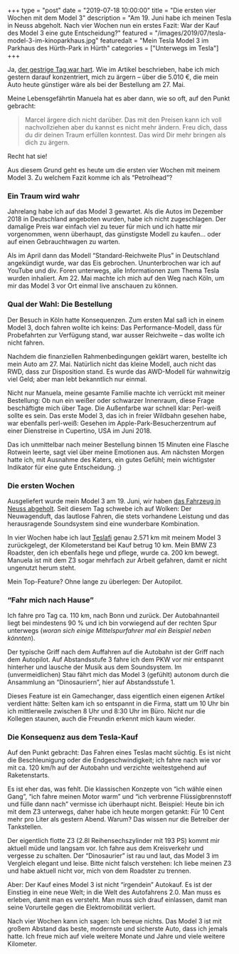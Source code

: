 +++
type = "post"
date = "2019-07-18 10:00:00"
title = "Die ersten vier Wochen mit dem Model 3"
description = "Am 19. Juni habe ich meinen Tesla in Neuss abgeholt. Nach vier Wochen nun ein erstes Fazit: War der Kauf des Model 3 eine gute Entscheidung?"
featured = "/images/2019/07/tesla-model-3-im-kinoparkhaus.jpg"
featuredalt = "Mein Tesla Model 3 im Parkhaus des Hürth-Park in Hürth"
categories = ["Unterwegs im Tesla"]
+++

Ja, [der gestrige Tag war hart](/blog/2019/07/neue-standard-farbe-und-gefallene-preise/ "Über Nacht hat Tesla die Preise angepasst; und mein Auto deutlich günstiger gemacht"). Wie im Artikel beschrieben, habe ich mich gestern darauf konzentriert, mich zu ärgern – über die 5.010 €, die mein Auto heute günstiger wäre als bei der Bestellung am 27. Mai.

Meine Lebensgefährtin Manuela hat es aber dann, wie so oft, auf den Punkt gebracht:

> Marcel ärgere dich nicht darüber. Das mit den Preisen kann ich voll nachvollziehen aber du kannst es nicht mehr ändern. Freu dich, dass du dir deinen Traum erfüllen konntest. Das wird Dir mehr bringen als dich zu ärgern.

Recht hat sie!

Aus diesem Grund geht es heute um die ersten vier Wochen mit meinem Model 3. Zu welchem Fazit komme ich als “Petrolhead”?

### Ein Traum wird wahr

Jahrelang habe ich auf das Model 3 gewartet. Als die Autos im Dezember 2018 in Deutschland angeboten wurden, habe ich nicht zugeschlagen. Der damalige Preis war einfach viel zu teuer für mich und ich hatte mir vorgenommen, wenn überhaupt, das günstigste Modell zu kaufen… oder auf einen Gebrauchtwagen zu warten.

Als im April dann das Modell “Standard-Reichweite Plus” in Deutschland angekündigt wurde, war das Eis gebrochen. Ununterbrochen war ich auf YouTube und div. Foren unterwegs, alle Informationen zum Thema Tesla wurden inhaliert. Am 22. Mai machte ich mich auf den Weg nach Köln, um mir das Model 3 vor Ort einmal live anschauen zu können.

### Qual der Wahl: Die Bestellung

Der Besuch in Köln hatte Konsequenzen. Zum ersten Mal saß ich in einem Model 3, doch fahren wollte ich keins: Das Performance-Modell, dass für Probefahrten zur Verfügung stand, war ausser Reichweite – das wollte ich nicht fahren.

Nachdem die finanziellen Rahmenbedingungen geklärt waren, bestellte ich mein Auto am 27. Mai. Natürlich nicht das kleine Modell, auch nicht das RWD, dass zur Disposition stand. Es wurde das AWD-Modell für wahnwitzig viel Geld; aber man lebt bekanntlich nur einmal.

Nicht nur Manuela, meine gesamte Familie machte ich verrückt mit meiner Bestellung: Ob nun ein weißer oder schwarzer Innenraum, diese Frage beschäftigte mich über Tage. Die Außenfarbe war schnell klar: Perl-weiß sollte es sein. Das erste Model 3, das ich in freier Wildbahn gesehen habe, war ebenfalls perl-weiß: Gesehen im Apple-Park-Besucherzentrum auf einer Dienstreise in Cupertino, USA im Juni 2018.

Das ich unmittelbar nach meiner Bestellung binnen 15 Minuten eine Flasche Rotwein leerte, sagt viel über meine Emotionen aus. Am nächsten Morgen hatte ich, mit Ausnahme des Katers, ein gutes Gefühl; mein wichtigster Indikator für eine gute Entscheidung. ;)

### Die ersten Wochen

Ausgeliefert wurde mein Model 3 am 19. Juni, wir haben [das Fahrzeug in Neuss abgeholt](/blog/2019/06/der-tag-der-abholung/ "In Neuss haben Manuela, mein Vater und ich das Model 3 abgeholt"). Seit diesem Tag schwebe ich auf Wolken: Der Neuwagenduft, das lautlose Fahren, die stets vorhandene Leistung und das herausragende Soundsystem sind eine wunderbare Kombination.

In vier Wochen habe ich laut [Teslafi](https://www.teslafi.com/signup.php?referred=twietesla "Teslafi ist ein Tool zur Auswertung von Fahrt- und Ladedaten von Teslas") genau 2.571 km mit meinem Model 3 zurückgelegt, der Kilometerstand bei Kauf betrug 10 km. Mein BMW Z3 Roadster, den ich ebenfalls hege und pflege, wurde ca. 200 km bewegt. Manuela ist mit dem Z3 sogar mehrfach zur Arbeit gefahren, damit er nicht ungenutzt herum steht.

Mein Top-Feature? Ohne lange zu überlegen: Der Autopilot.

### “Fahr mich nach Hause”

Ich fahre pro Tag ca. 110 km, nach Bonn und zurück. Der Autobahnanteil liegt bei mindestens 90 % und ich bin vorwiegend auf der rechten Spur unterwegs (*woran sich einige Mittelspurfahrer mal ein Beispiel neben könnten*).

Der typische Griff nach dem Auffahren auf die Autobahn ist der Griff nach dem Autopilot. Auf Abstandsstufe 3 fahre ich dem PKW vor mir entspannt hinterher und lausche der Musik aus dem Soundsystem. Im (unvermeidlichen) Stau fährt mich das Model 3 (gefühlt) autonom durch die Ansammlung an “Dinosauriern”, hier auf Abstandsstufe 1.

Dieses Feature ist ein Gamechanger, dass eigentlich einen eigenen Artikel verdient hätte: Selten kam ich so entspannt in die Firma, statt um 10 Uhr bin ich mittlerweile zwischen 8 Uhr und 8:30 Uhr im Büro. Nicht nur die Kollegen staunen, auch die Freundin erkennt mich kaum wieder.

### Die Konsequenz aus dem Tesla-Kauf

Auf den Punkt gebracht: Das Fahren eines Teslas macht süchtig. Es ist nicht die Beschleunigung oder die Endgeschwindigkeit; ich fahre nach wie vor mit ca. 120 km/h auf der Autobahn und verzichte weitestgehend auf Raketenstarts.

Es ist eher das, was fehlt. Die klassischen Konzepte von “ich wähle einen Gang”, “ich fahre meinen Motor warm” und “ich verbrenne Flüssigbrennstoff und fülle dann nach” vermisse ich überhaupt nicht. Beispiel: Heute bin ich mit dem Z3 unterwegs, daher habe ich heute morgen getankt: Für 10 Cent mehr pro Liter als gestern Abend. Warum? Das wissen nur die Betreiber der Tankstellen.

Der eigentlich flotte Z3 (2.8l Reihensechszylinder mit 193 PS) kommt mir aktuell müde und langsam vor. Ich fahre aus dem Kreisverkehr und vergesse zu schalten. Der “Dinosaurier” ist rau und laut, das Model 3 im Vergleich elegant und leise. Bitte nicht falsch verstehen: Ich liebe meinen Z3 und habe aktuell nicht vor, mich von dem Roadster zu trennen.

Aber: Der Kauf eines Model 3 ist nicht “irgendein” Autokauf. Es ist der Einstieg in eine neue Welt; in die Welt des Autofahrens 2.0. Man muss es erleben, damit man es versteht. Man muss sich drauf einlassen, damit man seine Vorurteile gegen die Elektromobilität verliert.

Nach vier Wochen kann ich sagen: Ich bereue nichts. Das Model 3 ist mit großem Abstand das beste, modernste und sicherste Auto, dass ich jemals hatte. Ich freue mich auf viele weitere Monate und Jahre und viele weitere Kilometer.
